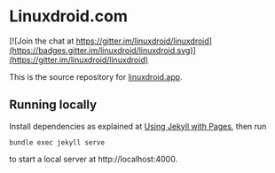 Linuxdroid.com
==========
[![Join the chat at https://gitter.im/linuxdroid/linuxdroid](https://badges.gitter.im/linuxdroid/linuxdroid.svg)](https://gitter.im/linuxdroid/linuxdroid)

This is the source repository for [linuxdroid.app](https://linuxdroid.app).

Running locally
---------------
Install dependencies as explained at [Using Jekyll with Pages](https://help.github.com/articles/using-jekyll-with-pages/), then run

    bundle exec jekyll serve

to start a local server at http://localhost:4000.
